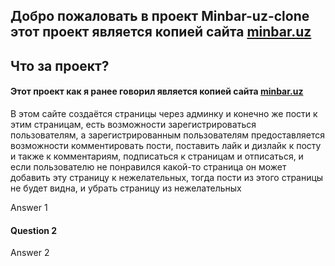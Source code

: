 ## Добро пожаловать в проект Minbar-uz-clone этот проект является копией сайта [minbar.uz](https://www.minbar.uz/)




## Что за проект?

#### Этот проект как я ранее говорил является копией сайта [minbar.uz](https://www.minbar.uz/)
В этом сайте создаётся страницы через админку и конечно же пости к этим страницам, есть возможности зарегистрироваться пользователям, а зарегистрированным пользователям предоставляется возможности комментировать
 пости, поставить лайк и дизлайк к посту и также к комментариям, подписаться к страницам и отписаться, и если пользователю не понравился какой-то страница он может добавить эту страницу к нежелательных, тогда пости из этого страницы не будет видна, и убрать страницу из нежелательных 

Answer 1

#### Question 2

Answer 2
